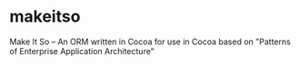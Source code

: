 makeitso
========

Make It So – An ORM written in Cocoa for use in Cocoa based on "Patterns of Enterprise Application Architecture"
